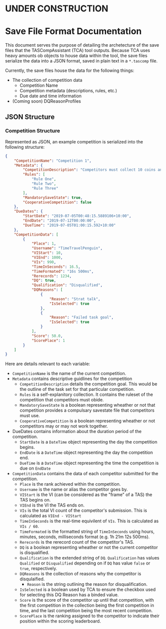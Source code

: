 # UNDER CONSTRUCTION

# Save File Format Documentation
This document serves the purpose of detailing the archetecture of the save files that the TASCompAssistant (TCA) tool outputs.
Because TCA uses heavy amounts ob objects to house data within the tool, the save files serialize the data into a JSON format, saved in plain text in a `*.tascomp` file.

Currently, the save files house the data for the following things:
* The collection of competition data
    - Competition Name
    - Competition metadata (descriptions, rules, etc.)
    - Due date and time information
* (Coming soon) DQReasonProfiles

## JSON Structure
### Competition Structure
Represented as JSON, an example competition is serialized into the following structure:
```JSON
{
	"CompetitionName": "Competition 1",
	"Metadata": {
		"CompetitionDescription": "Competitors must collect 10 coins and then kill 2 enemies",
		"Rules": [
			"Rule One",
			"Rule Two",
			"Rule Three"
		],
		"MandatorySaveState": true,
		"CooperativeCompetition": false
	},
	"DueDates": {
		"StartDate": "2019-07-05T00:48:15.5889106+10:00",
		"EndDate": "2019-07-12T00:00:00",
		"DueTime": "2019-07-05T01:00:15.592+10:00"
	},
	"CompetitionData": [
		{
			"Place": 1,
			"Username": "TimeTravelPenguin",
			"VIStart": 10,
			"VIEnd": 1000,
			"VIs": 990,
			"TimeInSeconds": 16.5,
			"TimeFormated": "16s 500ms",
			"Rerecords": 1234,
			"DQ": true,
			"Qualification": "Disqualified",
			"DQReasons": [
				{
					"Reason": "Strat talk",
					"IsSelected": true
				},
				{
					"Reason": "Failed task goal",
					"IsSelected": true
				}
			],
			"Score": 50.0,
			"ScorePlace": 1
		}
	]
}
```
Here are details relevant to each variable:
- `CompetitionName` is the name of the current competition.
- `Metadata` contains descriptive guidlines for the competition
    - `CompetitionDescription` details the competition goal. This would be the outline of the task set for that particular competition.
    - `Rules` is a self-explanitory collection. It contains the ruleset of the competition that competitors must obide.
    - `MandatorySaveState` is a boolean representing wheather or not that competition provides a compulsary savestate file that competitors must use.
    - `CooperativeCompetition` is a boolean representing wheather or not competitors may or may not work together.
- DueDates contains information about the duration period of the competition.
    - `StartDate` is a `DateTime` object representing the day the competition begins.
    - `EndDate` is a `DateTime` object representing the day the competition end.
    - `DueTime` is a `DateTime` object representing the time the competition is due on `EndDate`
- `CompetitionData` contains the data of each competitor submitted for the competition.
    - `Place` is the rank achieved within the competition.
    - `Username` is the name or alias the competitor goes by.
    - `VIStart` is the VI (can be considered as the "frame" of a TAS) the TAS begins on.
    - `VIEnd` is the VI the TAS ends on.
    - `VIs` is the total VI count of the competitor's submission. This is calculated as `VIEnd - VIStart`
    - `TimeInSeconds` is the real-time equivilent of `VIs`. This is calculated as `VIs / 60`.
    - `TimeFormated` is the formatted string of `TimeInSeconds` using hours, minutes, seconds, milliseconds format (e.g. 1h 21m 12s 500ms).
    - `Rerecords` is the rerecord count of the competitor's TAS.
    - `DQ` is a boolean representing wheather or not the current competitor is disqualified.
    - `Qualification` is the extended string of `DQ`. `Qualification` has values `Qualified` or `Disqualified` depending on if `DQ` has value `false` or `true`, respectively.
    - `DQReasons` is the collection of reasons why the competitor is disqulaified.
        - `Reason` is the string outlining the reason for disqualification.
	- `IsSelected` is a boolean used by TCA to ensure the checkbox used for selecting this DQ Reason has a binded value.
    - `Score` is the score of the competitor up until that competition, with the first competition in the collection being the first competition in time, and the last competition being the most recent competition.
    - `ScorePlace` is the ranking assigned to the competitor to indicate their position within the scoring leaderboard.
